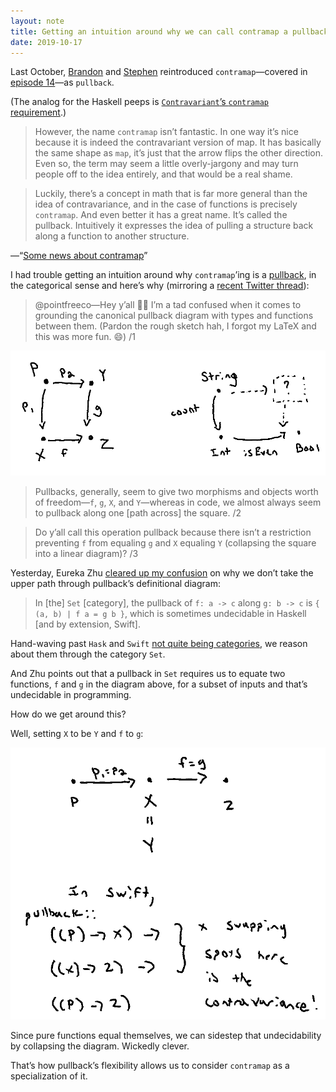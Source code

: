 ```yaml
---
layout: note
title: Getting an intuition around why we can call contramap a pullback
date: 2019-10-17
---
```


Last October, [Brandon](https://twitter.com/mbrandonw) and [Stephen](https://twitter.com/stephencelis) reintroduced `contramap`—covered in [episode 14](https://www.pointfree.co/episodes/ep14-contravariance)—as `pullback`.

(The analog for the Haskell peeps is [`Contravariant`’s `contramap` requirement](https://hackage.haskell.org/package/base-4.12.0.0/docs/Data-Functor-Contravariant.html#v:contramap).)

> However, the name `contramap` isn’t fantastic. In one way it’s nice because it is indeed the contravariant version of map. It has basically the same shape as `map`, it’s just that the arrow flips the other direction. Even so, the term may seem a little overly-jargony and may turn people off to the idea entirely, and that would be a real shame.

> Luckily, there’s a concept in math that is far more general than the idea of contravariance, and in the case of functions is precisely `contramap`. And even better it has a great name. It’s called the pullback. Intuitively it expresses the idea of pulling a structure back along a function to another structure.

—“[Some news about contramap](https://www.pointfree.co/blog/posts/22-some-news-about-contramap)”

I had trouble getting an intuition around why `contramap`’ing is a [pullback](https://en.wikipedia.org/wiki/Pullback_(category_theory)), in the categorical sense and here’s why (mirroring a [recent Twitter thread](https://twitter.com/jasdev/status/1184592454818959360)):

> @pointfreeco—Hey y’all 👋🏽 I’m a tad confused when it comes to grounding the canonical pullback diagram with types and functions between them. (Pardon the rough sketch hah, I forgot my LaTeX and this was more fun. 😄) /1

![](/public/images/pullback.png)

> Pullbacks, generally, seem to give two morphisms and objects worth of freedom—`f`, `g`, `X`, and `Y`—whereas in code, we almost always seem to pullback along one [path across] the square. /2

> Do y’all call this operation pullback because there isn’t a restriction preventing `f` from equaling `g` and `X` equaling `Y` (collapsing the square into a linear diagram)? /3

Yesterday, Eureka Zhu [cleared up my confusion](https://twitter.com/EurekaZhu/status/1185033773425016834) on why we don’t take the upper path through pullback’s definitional diagram:

> In [the] `Set` [category], the pullback of `f: a -> c` along `g: b -> c` is `{ (a, b) | f a = g b }`, which is sometimes undecidable in Haskell [and by extension, Swift].

Hand-waving past `Hask` and `Swift` [not quite being categories](https://ro-che.info/articles/2016-08-07-hask-category), we reason about them through the category `Set`.

And Zhu points out that a pullback in `Set` requires us to equate two functions, `f` and `g` in the diagram above, for a subset of inputs and that’s undecidable in programming.

How do we get around this?

Well, setting `X` to be `Y` and `f` to `g`:

![](/public/images/collapsing_pullback.png)

Since pure functions equal themselves, we can sidestep that undecidability by collapsing the diagram. Wickedly clever.

That’s how pullback’s flexibility allows us to consider `contramap` as a specialization of it.
